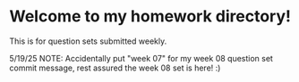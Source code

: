 # Welcome to my homework directory!

This is for question sets submitted weekly.

5/19/25 NOTE: Accidentally put "week 07" for my week 08 question set commit message, rest assured the week 08 set is here! :)
